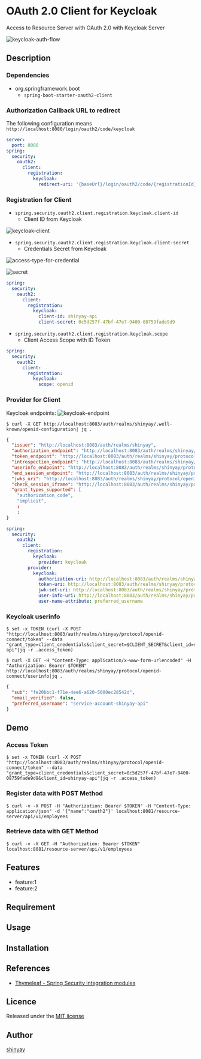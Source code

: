 # OAuth 2.0 Client for Keycloak

Access to Resource Server with OAuth 2.0 with Keycloak Server

![keycloak-auth-flow](https://user-images.githubusercontent.com/3072734/125256072-09ad7080-e337-11eb-93d1-d192484b4120.png)

## Description
### Dependencies
- org.springframework.boot
  - `spring-boot-starter-oauth2-client`

### Authorization Callback URL to redirect
The following configuration means `http://localhost:8080/login/oauth2/code/keycloak`

```yaml
server:
  port: 8080
spring:
  security:
    oauth2:
      client:
        registration:
          keycloak:
            redirect-uri: '{baseUrl}/login/oauth2/code/{registrationId}'
```

### Registration for Client
- `spring.security.oauth2.client.registration.keycloak.client-id`
  - Client ID from Keycloak

![keycloak-client](https://user-images.githubusercontent.com/3072734/125216118-1c548500-e2f8-11eb-9000-f6340c07dcd6.png)

- `spring.security.oauth2.client.registration.keycloak.client-secret`
  - Credentials Secret from Keycloak

![access-type-for-credential](https://user-images.githubusercontent.com/3072734/125216688-e87a5f00-e2f9-11eb-8626-d0f4ef6bf2c4.png)

![secret](https://user-images.githubusercontent.com/3072734/125216753-1bbcee00-e2fa-11eb-9373-381bf8787502.png)

```yaml
spring:
  security:
    oauth2:
      client:
        registration:
          keycloak:
            client-id: shinyay-api
            client-secret: 0c5d257f-47bf-47e7-9400-08759fade9d9
```


- `spring.security.oauth2.client.registration.keycloak.scope`
  - Client Access Scope with ID Token

```yaml
spring:
  security:
    oauth2:
      client:
        registration:
          keycloak:
            scope: openid
```

### Provider for Client
Keycloak endpoints:
![keycloak-endpoint](https://user-images.githubusercontent.com/3072734/125226297-c4277e00-e30b-11eb-871c-3637a531589c.png)

```shell
$ curl -X GET http://localhost:8083/auth/realms/shinyay/.well-known/openid-configuration| jq .
```
```json
{
  "issuer": "http://localhost:8083/auth/realms/shinyay",
  "authorization_endpoint": "http://localhost:8083/auth/realms/shinyay/protocol/openid-connect/auth",
  "token_endpoint": "http://localhost:8083/auth/realms/shinyay/protocol/openid-connect/token",
  "introspection_endpoint": "http://localhost:8083/auth/realms/shinyay/protocol/openid-connect/token/introspect",
  "userinfo_endpoint": "http://localhost:8083/auth/realms/shinyay/protocol/openid-connect/userinfo",
  "end_session_endpoint": "http://localhost:8083/auth/realms/shinyay/protocol/openid-connect/logout",
  "jwks_uri": "http://localhost:8083/auth/realms/shinyay/protocol/openid-connect/certs",
  "check_session_iframe": "http://localhost:8083/auth/realms/shinyay/protocol/openid-connect/login-status-iframe.html",
  "grant_types_supported": [
    "authorization_code",
    "implicit",
    :
    :
}
```
```yaml
spring:
  security:
    oauth2:
      client:
        registration:
          keycloak:
            provider: keycloak
        provider:
          keycloak:
            authorization-uri: http://localhost:8083/auth/realms/shinyay/protocol/openid-connect/auth
            token-uri: http://localhost:8083/auth/realms/shinyay/protocol/openid-connect/token
            jwk-set-uri: http://localhost:8083/auth/realms/shinyay/protocol/openid-connect/certs
            user-info-uri: http://localhost:8083/auth/realms/shinyay/protocol/openid-connect/userinfo
            user-name-attribute: preferred_username
```

### Keycloak userinfo
```shell
$ set -x TOKEN (curl -X POST "http://localhost:8083/auth/realms/shinyay/protocol/openid-connect/token" --data "grant_type=client_credentials&client_secret=$CLIENT_SECRET&client_id=shinyay-api"|jq -r .access_token)
```
```shell
$ curl -X GET -H "Content-Type: application/x-www-form-urlencoded" -H "Authorization: Bearer $TOKEN" http://localhost:8083/auth/realms/shinyay/protocol/openid-connect/userinfo|jq .
```
```json
{
  "sub": "fe20bbc1-f71e-4ee6-a620-5000ec28542d",
  "email_verified": false,
  "preferred_username": "service-account-shinyay-api"
}
```
## Demo
### Access Token
```shell
$ set -x TOKEN (curl -X POST "http://localhost:8083/auth/realms/shinyay/protocol/openid-connect/token" --data "grant_type=client_credentials&client_secret=0c5d257f-47bf-47e7-9400-08759fade9d9&client_id=shinyay-api"|jq -r .access_token)
```

### Register data with POST Method
```shell
$ curl -v -X POST -H "Authorization: Bearer $TOKEN" -H "Content-Type: application/json" -d '{"name":"oauth2"}' localhost:8081/resource-server/api/v1/employees
```

### Retrieve data with GET Method
```shell
$ curl -v -X GET -H "Authorization: Bearer $TOKEN" localhost:8081/resource-server/api/v1/employees
```

## Features

- feature:1
- feature:2

## Requirement

## Usage

## Installation

## References
- [Thymeleaf - Spring Security integration modules](https://github.com/thymeleaf/thymeleaf-extras-springsecurity)

## Licence

Released under the [MIT license](https://gist.githubusercontent.com/shinyay/56e54ee4c0e22db8211e05e70a63247e/raw/34c6fdd50d54aa8e23560c296424aeb61599aa71/LICENSE)

## Author

[shinyay](https://github.com/shinyay)
